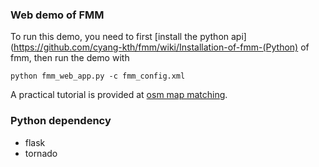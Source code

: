### Web demo of FMM

To run this demo, you need to first [install the python api](https://github.com/cyang-kth/fmm/wiki/Installation-of-fmm-(Python) of fmm,
then run the demo with

```
python fmm_web_app.py -c fmm_config.xml
```

A practical tutorial is provided at [osm map matching](https://github.com/cyang-kth/osm_mapmatching).

### Python dependency

- flask
- tornado
